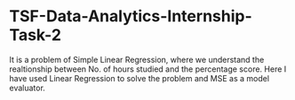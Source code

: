 # TSF-Data-Analytics-Internship-Task-2
It is a problem of Simple Linear Regression, where we understand the realtionship between No. of hours studied and the percentage score.
Here I have used Linear Regression to solve the problem and MSE as a model evaluator.
